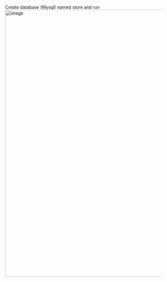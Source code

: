 Create database (Mysql) named store and run
<img width="1818" height="856" alt="image" src="https://github.com/user-attachments/assets/8855d1c6-ea33-4229-97c1-d8d66405c811" />

